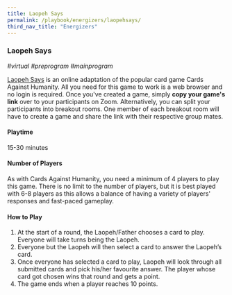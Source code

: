 ```yaml
---
title: Laopeh Says 
permalink: /playbook/energizers/laopehsays/
third_nav_title: "Energizers"
---
```

### Laopeh Says 
*#virtual #preprogram #mainprogram*

[Laopeh Says](https://laopehsays.com/) is an online adaptation of the popular card game Cards Against Humanity. All you need for this game to work is a web browser and no login is required. Once you've created a game, simply **copy your game's link** over to your participants on Zoom. Alternatively, you can split your participants into breakout rooms. One member of each breakout room will have to create a game and share the link with their respective group mates. 

#### Playtime
15-30 minutes

#### Number of Players 
As with Cards Against Humanity, you need a minimum of 4 players to play this game. There is no limit to the number of players, but it is best played with 6-8 players as this allows a balance of having a variety of players' responses and fast-paced gameplay.  

#### How to Play 
1) At the start of a round, the Laopeh/Father chooses a card to play. Everyone will take turns being the Laopeh.  
2) Everyone but the Laopeh will then select a card to answer the Laopeh’s card.  
3) Once everyone has selected a card to play, Laopeh will look through all submitted cards and pick his/her favourite answer. The player whose card got chosen wins that round and gets a point.  
4) The game ends when a player reaches 10 points.
